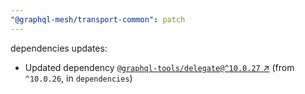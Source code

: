 ```yaml
---
"@graphql-mesh/transport-common": patch
---
```

dependencies updates:
  - Updated dependency [`@graphql-tools/delegate@^10.0.27` ↗︎](https://www.npmjs.com/package/@graphql-tools/delegate/v/10.0.27) (from `^10.0.26`, in `dependencies`)
